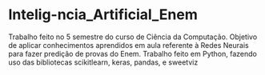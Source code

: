 # Intelig-ncia_Artificial_Enem
Trabalho feito no 5 semestre do curso de Ciência da Computação.
Objetivo de aplicar conhecimentos aprendidos em aula referente à Redes Neurais para fazer predição de provas do Enem.
Trabalho feito em Python, fazendo uso das bibliotecas scikitlearn, keras, pandas, e sweetviz
